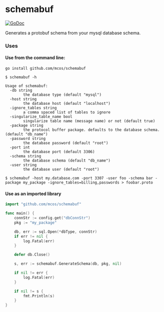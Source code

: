 # schemabuf

[![GoDoc](https://godoc.org/github.com/mcos/schemabuf/schemabuf?status.svg)](https://godoc.org/github.com/mcos/schemabuf/schemabuf)

Generates a protobuf schema from your mysql database schema.

### Uses
#### Use from the command line:

`go install github.com/mcos/schemabuf`

```
$ schemabuf -h

Usage of schemabuf:
  -db string
        the database type (default "mysql")
  -host string
        the database host (default "localhost")
  -ignore_tables string
        a comma spaced list of tables to ignore
  -singularize_table_name bool
        singularize table name (message name) or not (default true)
  -package string
        the protocol buffer package. defaults to the database schema. (default "db_name")
  -password string
        the database password (default "root")
  -port int
        the database port (default 3306)
  -schema string
        the database schema (default "db_name")
  -user string
        the database user (default "root")
```

```
$ schemabuf -host my.database.com -port 3307 -user foo -schema bar -package my_package -ignore_tables=billing,passwords > foobar.proto
```

#### Use as an imported library

```go
import "github.com/mcos/schemabuf"

func main() {
    connStr := config.get("dbConnStr")
    pkg := "my_package"

    db, err := sql.Open(*dbType, connStr)
    if err != nil {
        log.Fatal(err)
    }

    defer db.Close()

    s, err := schemabuf.GenerateSchema(db, pkg, nil)

	if nil != err {
		log.Fatal(err)
	}

	if nil != s {
		fmt.Println(s)
	}
}
```
